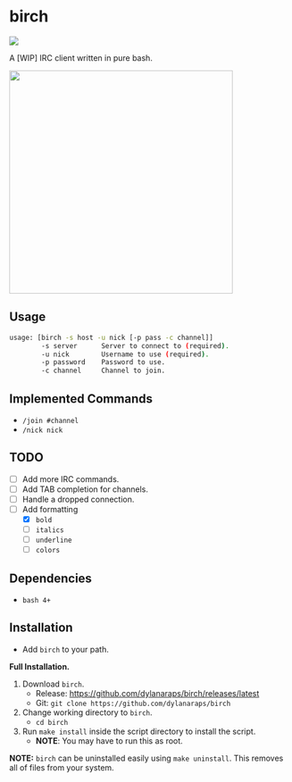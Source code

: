 # birch

<a href="https://travis-ci.org/dylanaraps/birch"><img src="https://travis-ci.org/dylanaraps/birch.svg?branch=master"></a>

A [WIP] IRC client written in pure bash.

<img src="https://i.imgur.com/AbeKUg4.jpg" width="400px">

## Usage

```sh
usage: [birch -s host -u nick [-p pass -c channel]]
        -s server      Server to connect to (required).
        -u nick        Username to use (required).
        -p password    Password to use.
        -c channel     Channel to join.
```

## Implemented Commands

- `/join #channel`
- `/nick nick`

## TODO

- [ ] Add more IRC commands.
- [ ] Add TAB completion for channels.
- [ ] Handle a dropped connection.
- [ ] Add formatting
    - [x] `bold`
    - [ ] `italics`
    - [ ] `underline`
    - [ ] `colors`

## Dependencies

- `bash 4+`

## Installation

- Add `birch` to your path.

**Full Installation.**

1. Download `birch`.
    - Release: https://github.com/dylanaraps/birch/releases/latest
    - Git: `git clone https://github.com/dylanaraps/birch`
2. Change working directory to `birch`.
    - `cd birch`
3. Run `make install` inside the script directory to install the script.
    - **NOTE**: You may have to run this as root.

**NOTE:** `birch` can be uninstalled easily using `make uninstall`. This removes all of files from your system.

